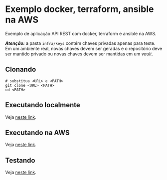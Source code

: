 # Exemplo docker, terraform, ansible na AWS

Exemplo de aplicação API REST com docker, terraform e ansible na AWS.

***Atenção:*** a pasta `infra/keys` contém chaves privadas apenas para teste. Em um ambiente real, novas chaves devem ser geradas e o repositório deve ser mantido privado ou novas chaves devem ser mantidas em um *vault*.


## Clonando

```
# substitua <URL> e <PATH>
git clone <URL> <PATH>
cd <PATH>
```

## Executando localmente

Veja [neste link](app/README.md).


## Executando na AWS

Veja [neste link](infra/README.md).


## Testando

Veja [neste link](teste/README.md).

